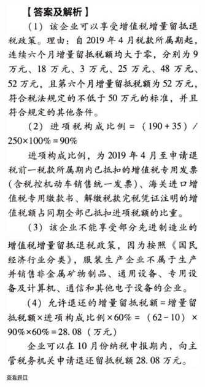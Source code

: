 ![](c9f8d4ea1455cd42227f1cf070d5a3fe.png)

![](e6acad49ded7aba877f5dc6b07aae52d.png)

[查看题目](../C02.增值税.本章真题.md#74-题目)

